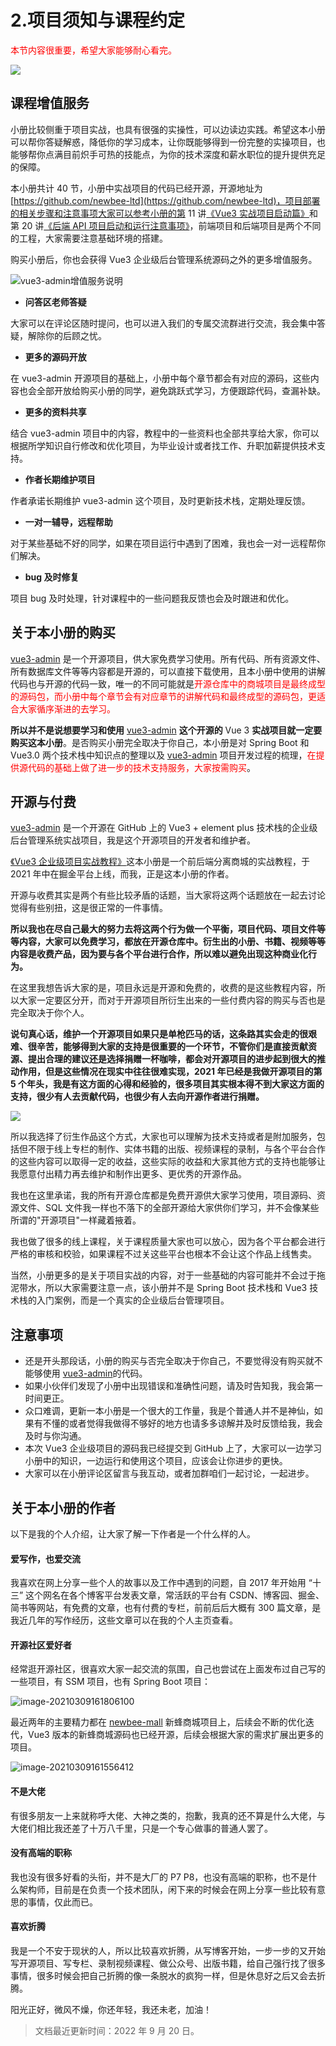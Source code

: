 # 2.项目须知与课程约定

<p style="color:red;">本节内容很重要，希望大家能够耐心看完。</p>

![](//p3-juejin.byteimg.com/tos-cn-i-k3u1fbpfcp/f8d36ee49f7d48b486944b9905503d51~tplv-k3u1fbpfcp-zoom-1.image)

## 课程增值服务

小册比较侧重于项目实战，也具有很强的实操性，可以边读边实践。希望这本小册可以帮你答疑解惑，降低你的学习成本，让你既能够得到一份完整的实操项目，也能够帮你点满目前炽手可热的技能点，为你的技术深度和薪水职位的提升提供充足的保障。

本小册共计 40 节，小册中实战项目的代码已经开源，开源地址为 [https://github.com/newbee-ltd](https://github.com/newbee-ltd)，项目部署的相关步骤和注意事项大家可以参考小册的第 11 讲[《Vue3 实战项目启动篇》](https://juejin.cn/book/6933939264455442444/section/6933954525510238223)和第 20 讲[《后端 API 项目启动和运行注意事项》](https://juejin.cn/book/6933939264455442444/section/6933954371356983299)，前端项目和后端项目是两个不同的工程，大家需要注意基础环境的搭建。

购买小册后，你也会获得 Vue3 企业级后台管理系统源码之外的更多增值服务。

![vue3-admin增值服务说明](./images/5b5b4a4b421f2259a6f5131cc4b1a3eb.webp )

- **问答区老师答疑**

大家可以在评论区随时提问，也可以进入我们的专属交流群进行交流，我会集中答疑，解除你的后顾之忧。

- **更多的源码开放**

在 vue3-admin 开源项目的基础上，小册中每个章节都会有对应的源码，这些内容也会全部开放给购买小册的同学，避免跳跃式学习，方便跟踪代码，查漏补缺。

- **更多的资料共享**

结合 vue3-admin 项目中的内容，教程中的一些资料也全部共享给大家，你可以根据所学知识自行修改和优化项目，为毕业设计或者找工作、升职加薪提供技术支持。

- **作者长期维护项目**

作者承诺长期维护 vue3-admin 这个项目，及时更新技术栈，定期处理反馈。

- **一对一辅导，远程帮助**

对于某些基础不好的同学，如果在项目运行中遇到了困难，我也会一对一远程帮你们解决。

- **bug 及时修复**

项目 bug 及时处理，针对课程中的一些问题我反馈也会及时跟进和优化。

## 关于本小册的购买

[vue3-admin](https://github.com/newbee-ltd/vue3-admin) 是一个开源项目，供大家免费学习使用。所有代码、所有资源文件、所有数据库文件等等内容都是开源的，可以直接下载使用，且本小册中使用的讲解代码也与开源的代码一致，唯一的不同可能就是<span style="color:red;">开源仓库中的商城项目是最终成型的源码包，而小册中每个章节会有对应章节的讲解代码和最终成型的源码包，更适合大家循序渐进的去学习。</span>

**所以并不是说想要学习和使用** [vue3-admin](https://github.com/newbee-ltd/vue3-admin)  **这个开源的** Vue 3 **实战项目就一定要购买这本小册**。是否购买小册完全取决于你自己，本小册是对 Spring Boot 和 Vue3.0 两个技术栈中知识点的整理以及 [vue3-admin](https://github.com/newbee-ltd/vue3-admin) 项目开发过程的梳理，<span style="color:red;">在提供源代码的基础上做了进一步的技术支持服务，大家按需购买</span>。

## 开源与付费

[vue3-admin](https://github.com/newbee-ltd/vue3-admin) 是一个开源在 GitHub 上的 Vue3 + element plus 技术栈的企业级后台管理系统实战项目，我是这个开源项目的开发者和维护者。

[《Vue3 企业级项目实战教程》](##)这本小册是一个前后端分离商城的实战教程，于 2021 年中在掘金平台上线，而我，正是这本小册的作者。

开源与收费其实是两个有些比较矛盾的话题，当大家将这两个话题放在一起去讨论觉得有些别扭，这是很正常的一件事情。

**所以我也在尽自己最大的努力去将这两个行为做一个平衡，项目代码、项目文件等等内容，大家可以免费学习，都放在开源仓库中。衍生出的小册、书籍、视频等等内容是收费产品，因为要与各个平台进行合作，所以难以避免出现这种商业化行为。**

在这里我想告诉大家的是，项目永远是开源和免费的，收费的是这些教程内容，所以大家一定要区分开，而对于开源项目所衍生出来的一些付费内容的购买与否也是完全取决于你个人。

**说句真心话，维护一个开源项目如果只是单枪匹马的话，这条路其实会走的很艰难、很辛苦，能够得到大家的支持是很重要的一个环节，不管你们是直接贡献资源、提出合理的建议还是选择捐赠一杯咖啡，都会对开源项目的进步起到很大的推动作用，但是这些情况在现实中往往很难实现，2021 年已经是我做开源项目的第 5 个年头，我是有这方面的心得和经验的，很多项目其实根本得不到大家这方面的支持，很少有人去贡献代码，也很少有人去向开源作者进行捐赠。**

![](//p3-juejin.byteimg.com/tos-cn-i-k3u1fbpfcp/a2e74f5543a44f0697ca14f775dbd8f3~tplv-k3u1fbpfcp-zoom-1.image)

所以我选择了衍生作品这个方式，大家也可以理解为技术支持或者是附加服务，包括但不限于线上专栏的制作、实体书籍的出版、视频课程的录制，与各个平台合作的这些内容可以取得一定的收益，这些实际的收益和大家其他方式的支持也能够让我愿意付出精力再去维护和制作出更多、更优秀的开源作品。

我也在这里承诺，我的所有开源仓库都是免费开源供大家学习使用，项目源码、资源文件、SQL 文件我一样也不落下的全部开源给大家供你们学习，并不会像某些所谓的"开源项目"一样藏着掖着。

我也做了很多的线上课程，关于课程质量大家也可以放心，因为各个平台都会进行严格的审核和校验，如果课程不过关这些平台也根本不会让这个作品上线售卖。

当然，小册更多的是关于项目实战的内容，对于一些基础的内容可能并不会过于拖泥带水，所以大家需要注意一点，该小册并不是 Spring Boot 技术栈和 Vue3 技术栈的入门案例，而是一个真实的企业级后台管理项目。

## 注意事项

- 还是开头那段话，小册的购买与否完全取决于你自己，不要觉得没有购买就不能够使用 [vue3-admin](https://github.com/newbee-ltd/vue3-admin)的代码。
- 如果小伙伴们发现了小册中出现错误和准确性问题，请及时告知我，我会第一时间更正。
- 众口难调，更新一本小册是一个很大的工作量，我是个普通人并不是神仙，如果有不懂的或者觉得我做得不够好的地方也请多多谅解并及时反馈给我，我会及时与你沟通。
- 本次 Vue3 企业级项目的源码我已经提交到 GitHub 上了，大家可以一边学习小册中的知识，一边运行和使用这个项目，应该会让你进步的更快。
- 大家可以在小册评论区留言与我互动，或者加群咱们一起讨论，一起进步。

## 关于本小册的作者

以下是我的个人介绍，让大家了解一下作者是一个什么样的人。

#### 爱写作，也爱交流

我喜欢在网上分享一些个人的故事以及工作中遇到的问题，自 2017 年开始用 “十三” 这个网名在各个博客平台发表文章，常活跃的平台有 CSDN、博客园、掘金、简书等网站，有免费的文章，也有付费的专栏，前前后后大概有 300 篇文章，是我近几年的写作经历，这些文章可以在我的个人主页查看。

#### 开源社区爱好者

经常逛开源社区，很喜欢大家一起交流的氛围，自己也尝试在上面发布过自己写的一些项目，有 SSM 项目，也有 Spring Boot 项目：

![image-20210309161806100](./images/7806f422813c5973aa2738a7a2ed9b87.webp )

最近两年的主要精力都在 [newbee-mall](https://github.com/newbee-ltd/newbee-mall) 新蜂商城项目上，后续会不断的优化迭代，Vue3 版本的新蜂商城源码也已经开源，后续会根据大家的需求扩展出更多的项目。

![image-20210309161556412](./images/630559cec56b3a8928ad27a1f369b7ce.webp )

#### 不是大佬

有很多朋友一上来就称呼大佬、大神之类的，抱歉，我真的还不算是什么大佬，与大佬们相比我还差了十万八千里，只是一个专心做事的普通人罢了。

#### 没有高端的职称

我也没有很多好看的头衔，并不是大厂的 P7 P8，也没有高端的职称，也不是什么架构师，目前是在负责一个技术团队，闲下来的时候会在网上分享一些比较有意思的事情，仅此而已。

#### 喜欢折腾

我是一个不安于现状的人，所以比较喜欢折腾，从写博客开始，一步一步的又开始写开源项目、写专栏、录制视频课程、做公众号、出版书籍，给自己强行找了很多事情，很多时候会把自己折腾的像一条脱水的疯狗一样，但是休息好之后又会去折腾。

阳光正好，微风不燥，你还年轻，我还未老，加油！

> 文档最近更新时间：2022 年 9 月 20 日。